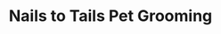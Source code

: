 ---
title: "Nails to Tails Pet Grooming"
url: /clinton/nails-to-tails-pet-grooming/
shop: Tiersalon
---